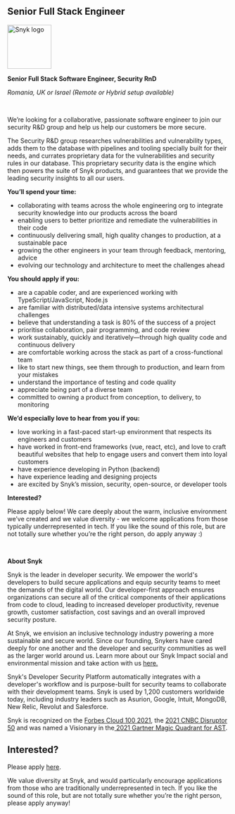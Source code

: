 Senior Full Stack Engineer
---

<img src="https://res.cloudinary.com/snyk/image/upload/v1537345894/press-kit/brand/logo-black.png" width="100" alt="Snyk logo" />

<p class="p1"><strong>Senior Full Stack Software Engineer, Security RnD</strong></p>
<p class="p1"><em>Romania, UK or Israel (Remote or Hybrid setup available)</em></p>
<p class="p1"><strong>&nbsp;</strong></p>
<p class="p1">We’re looking for a collaborative, passionate software engineer to join our security R&amp;D group and help us help our customers be more secure.</p>
<p class="p1">The Security R&amp;D group researches vulnerabilities and vulnerability types, adds them to the database with pipelines and tooling specially built for their needs, and currates proprietary data for the vulnerabilities and security rules in our database. This proprietary security data is the engine which then powers the suite of Snyk products, and guarantees that we provide the leading security insights to all our users.</p>
<p class="p1"><strong>You’ll spend your time:</strong></p>
<ul>
<li class="p1">collaborating with teams across the whole engineering org to integrate security knowledge into our products across the board</li>
<li class="p1">enabling users to better prioritize and remediate the vulnerabilities in their code</li>
<li class="p1">continuously delivering small, high quality changes to production, at a sustainable pace</li>
<li class="p1">growing the other engineers in your team through feedback, mentoring, advice</li>
<li class="p1">evolving our technology and architecture to meet the challenges ahead</li>
</ul>
<p class="p1"><strong>You should apply if you:</strong></p>
<ul>
<li class="p1">are a capable coder, and are experienced working with TypeScript/JavaScript, Node.js&nbsp;</li>
<li class="p1">are familiar with distributed/data intensive systems architectural challenges</li>
<li class="p1">believe that understanding a task is 80% of the success of a project</li>
<li class="p1">prioritise collaboration, pair programming, and code review</li>
<li class="p1">work sustainably, quickly and iteratively—through high quality code and continuous delivery</li>
<li class="p1">are comfortable working across the stack as part of a cross-functional team</li>
<li class="p1">like to start new things, see them through to production, and learn from your mistakes</li>
<li class="p1">understand the importance of testing and code quality</li>
<li class="p1">appreciate being part of a diverse team</li>
<li class="p1">committed to owning a product from conception, to delivery, to monitoring&nbsp;</li>
</ul>
<p class="p1"><strong>We’d especially love to hear from you if you:</strong></p>
<ul>
<li class="p1">love working in a fast-paced start-up environment that respects its engineers and customers</li>
<li class="p1">have worked in front-end frameworks (vue, react, etc), and love to craft beautiful websites that help to engage users and convert them into loyal customers</li>
<li class="p1">have experience developing in Python (backend)</li>
<li class="p1">have experience leading and designing projects</li>
<li class="p1">are excited by Snyk’s mission, security, open-source, or developer tools</li>
</ul>
<p class="p1"><strong>Interested?</strong></p>
<p class="p1">Please apply below! We care deeply about the warm, inclusive environment we’ve created and we value diversity - we welcome applications from those typically underrepresented in tech. If you like the sound of this role, but are not totally sure whether you’re the right person, do apply anyway :)</p>
<p class="p1">&nbsp;</p><div class="content-conclusion"><p><strong>About Snyk</strong></p>
<p><span style="font-weight: 400;">Snyk is the leader in developer security. We empower the world's developers to build secure applications and equip security teams to meet the demands of the digital world. Our developer-first approach ensures organizations can secure all of the critical components of their applications from code to cloud, leading to increased developer productivity, revenue growth, customer satisfaction, cost savings and an overall improved security posture.&nbsp;</span></p>
<p><span style="font-weight: 400;">At Snyk, we envision an inclusive technology industry powering a more sustainable and secure world.</span> <span style="font-weight: 400;">Since our founding, Snykers have cared deeply for one another and the developer and security communities as well as the larger world around us. Learn more about our Snyk Impact social and environmental mission and take action with us </span><a href="https://snyk.io/about/snyk-impact/"><span style="font-weight: 400;">here.</span></a></p>
<p><span style="font-weight: 400;">Snyk's Developer Security Platform automatically integrates with a developer's workflow and is purpose-built for security teams to collaborate with their development teams. Snyk is used by 1,200 customers worldwide today, including industry leaders such as Asurion, Google, Intuit, MongoDB, New Relic, Revolut and Salesforce.</span></p>
<p><span style="font-weight: 400;">Snyk is recognized on the </span><a href="https://www.forbes.com/cloud100/#6f24b5ba5f94"><span style="font-weight: 400;">Forbes Cloud 100 2021</span></a><span style="font-weight: 400;">, the </span><a href="https://www.cnbc.com/2021/05/25/these-are-the-2021-cnbc-disruptor-50-companies.html"><span style="font-weight: 400;">2021 CNBC Disruptor 50</span></a><span style="font-weight: 400;"> and was named a Visionary in the</span><a href="https://snyk.io/blog/snyk-visionary-2021-gartner-magic-quadrant-for-ast/"><span style="font-weight: 400;"> 2021 Gartner Magic Quadrant for AST</span></a><span style="font-weight: 400;">.</span></p></div>

Interested?
---

Please apply [here](https://boards.greenhouse.io/snyk/jobs/5705082002#app).

We value diversity at Snyk, and would particularly encourage applications from those who are traditionally underrepresented in tech.
If you like the sound of this role, but are not totally sure whether you’re the right person, please apply anyway!
